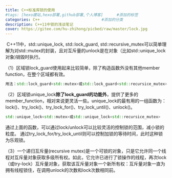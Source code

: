 ```yaml
---
title: C++标准库锁的使用
#tags: [hexo建站,hexo部署,github部署,个人博客]      #添加的标签
categories: C++                           #添加的分类
description: C++11中锁的浅谈笔记
cover: https://gitee.com/hu-zhihong/picbed/raw/master/lock.jpg
---
```


​		C++11中，std::unique_lock, std::lock_guard, std::recursive_mutex可以简单理解为对std::mutex的封装，且对互斥量的unlock是在对象（比如std::unique_lock对象)销毁时执行。

（1）区域锁lock_guard使用起来比较简单，除了构造函数外没有其他member function，在整个区域都有效。

```c++
用法：std::lock_guard<std::mutex>或std::lock_guard<std::recursice_mutex>
```

（2）区域锁unique_lock**除了lock_guard的功能外**，提供了更多的member_function，相对来说更灵活一些。unique_lock的最有用的一组函数为：lock()、try_lock()、try_lock_for()、try_lock_until()、unlock()。

```c++
std::unique_lock<std::mutex>或std::unique_lock<std::recursice_mutex>
```

通过上面的函数，可以通过lock/unlock可以比较灵活的控制锁的范围，减小锁的粒度。
通过try_lock_for/try_lock_until则可以控制加锁的等待时间，此时这种锁为乐观锁。

（3）一个递归互斥量(recursive mutex)是一个可锁的对象，只是它允许同一个线程对互斥量对象获取多级所有权。如此，它允许已进行了锁操作的线程，再次lock（或try-lock）互斥量对象，获取该互斥量对象一个新所有权：互斥量对象一直为拥有线程锁住，在调用unlock的次数和lock次数相同前。

